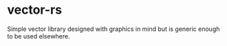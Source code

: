 # vector-rs

Simple vector library designed with graphics in mind but is generic enough to be used elsewhere. 
